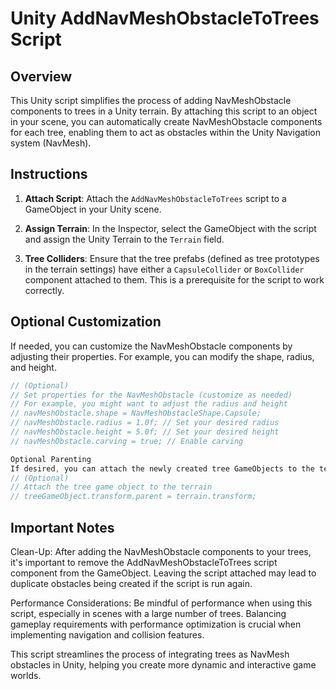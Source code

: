 # Unity AddNavMeshObstacleToTrees Script

## Overview

This Unity script simplifies the process of adding NavMeshObstacle components to trees in a Unity terrain. By attaching this script to an object in your scene, you can automatically create NavMeshObstacle components for each tree, enabling them to act as obstacles within the Unity Navigation system (NavMesh).

## Instructions

1. **Attach Script**: Attach the `AddNavMeshObstacleToTrees` script to a GameObject in your Unity scene.

2. **Assign Terrain**: In the Inspector, select the GameObject with the script and assign the Unity Terrain to the `Terrain` field.

3. **Tree Colliders**: Ensure that the tree prefabs (defined as tree prototypes in the terrain settings) have either a `CapsuleCollider` or `BoxCollider` component attached to them. This is a prerequisite for the script to work correctly.

## Optional Customization

If needed, you can customize the NavMeshObstacle components by adjusting their properties. For example, you can modify the shape, radius, and height.

```csharp
// (Optional)
// Set properties for the NavMeshObstacle (customize as needed)
// For example, you might want to adjust the radius and height
// navMeshObstacle.shape = NavMeshObstacleShape.Capsule;
// navMeshObstacle.radius = 1.0f; // Set your desired radius
// navMeshObstacle.height = 5.0f; // Set your desired height
// navMeshObstacle.carving = true; // Enable carving
```

```csharp
Optional Parenting
If desired, you can attach the newly created tree GameObjects to the terrain to maintain a clean hierarchy.
// (Optional)
// Attach the tree game object to the terrain
// treeGameObject.transform.parent = terrain.transform;
```

## Important Notes
Clean-Up: After adding the NavMeshObstacle components to your trees, it's important to remove the AddNavMeshObstacleToTrees script component from the GameObject. Leaving the script attached may lead to duplicate obstacles being created if the script is run again.

Performance Considerations: Be mindful of performance when using this script, especially in scenes with a large number of trees. Balancing gameplay requirements with performance optimization is crucial when implementing navigation and collision features.

This script streamlines the process of integrating trees as NavMesh obstacles in Unity, helping you create more dynamic and interactive game worlds.

